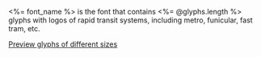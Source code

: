<%= font_name %> is the font that contains <%= @glyphs.length %> glyphs with logos of rapid transit systems, including metro, funicular, fast tram, etc.

[Preview glyphs of different sizes](https://putnik.github.io/metro-icons/)